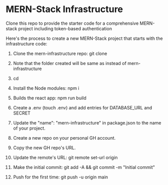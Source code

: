 # MERN-Stack Infrastructure

Clone this repo to provide the starter code for a comprehensive MERN-stack project including token-based authentication

Here's the process to create a new MERN-Stack project that starts with the infrastructure code:

1. Clone the mern-infrastructure repo: git clone <url of mern-infrastructure> <name-of-project>

2. Note that the folder created will be same as <name-of-project> instead of mern-infrastructure

3. cd <name-of-project>

4. Install the Node modules: npm i

5. Builds the react app: npm run build

6. Create a .env (touch .env) and add entries for DATABASE_URL and SECRET

7. Update the "name": "mern-infrastructure" in package.json to the name of your project.

8. Create a new repo on your personal GH account.

9. Copy the new GH repo's URL.

10. Update the remote's URL: git remote set-url origin <paste the copied GH url>

11. Make the initial commit: git add -A && git commit -m "Initial commit"

12. Push for the first time: git push -u origin main
